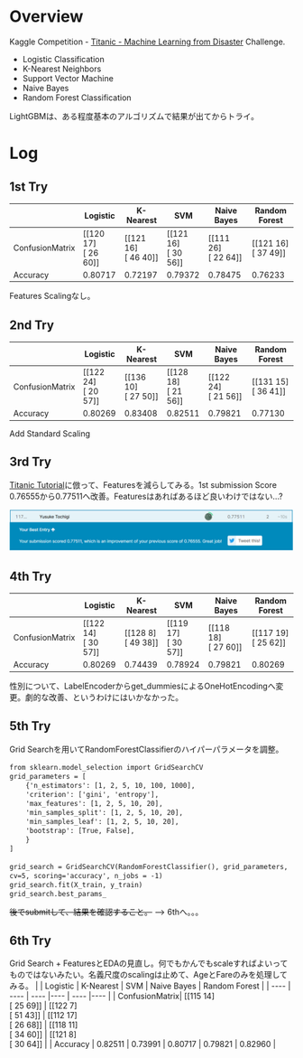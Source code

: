 # Overview
Kaggle Competition - [Titanic - Machine Learning from Disaster](https://www.kaggle.com/c/titanic/overview) Challenge.
- Logistic Classification
- K-Nearest Neighbors
- Support Vector Machine
- Naive Bayes
- Random Forest Classification

LightGBMは、ある程度基本のアルゴリズムで結果が出てからトライ。

# Log
## 1st Try
|      |  Logistic  |  K-Nearest  |  SVM  |  Naive Bayes  |  Random Forest  |
| ---- | ---- | ---- |---- | ---- |---- |
| ConfusionMatrix|  [[120  17]<br>[ 26  60]]  |  [[121  16]<br>[ 46  40]]  |  [[121  16]<br>[ 30  56]]  |  [[111  26]<br>[ 22  64]]  | [[121  16]<br>[ 37  49]]  |
| Accuracy       |  0.80717    |  0.72197  |  0.79372  |  0.78475  |  0.76233  |

Features Scalingなし。

## 2nd Try
|      |  Logistic  |  K-Nearest  |  SVM  |  Naive Bayes  |  Random Forest  |
| ---- | ---- | ---- |---- | ---- |---- |
| ConfusionMatrix|  [[122  24]<br>[ 20  57]]  |  [[136  10]<br>[ 27  50]]  |  [[128  18]<br>[ 21  56]]  |  [[122  24]<br>[ 21  56]]  | [[131  15]<br>[ 36  41]]  |
| Accuracy       |  0.80269    |  0.83408  |  0.82511  |  0.79821  |  0.77130  |

Add Standard Scaling

## 3rd Try
[Titanic Tutorial](https://www.kaggle.com/alexisbcook/titanic-tutorial)に倣って、Featuresを減らしてみる。1st submission Score 0.76555から0.77511へ改善。Featuresはあればあるほど良いわけではない...?
<p align="center">
  <img width="600" src="https://github.com/hayatochigi/images/blob/master/Kaggle/kaggle_titanic_2nd_result.PNG">
</p>

## 4th Try
|      |  Logistic  |  K-Nearest  |  SVM  |  Naive Bayes  |  Random Forest  |
| ---- | ---- | ---- |---- | ---- |---- |
| ConfusionMatrix|  [[122  14]<br>[ 30  57]]  |  [[128   8]<br>[ 49  38]]  |  [[119  17]<br>[ 30  57]]  |  [[118  18]<br>[ 27  60]]  | [[117  19]<br>[ 25  62]]  |
| Accuracy       |  0.80269    |  0.74439  |  0.78924  |  0.79821  |  0.80269  |

性別について、LabelEncoderからget_dummiesによるOneHotEncodingへ変更。劇的な改善、というわけにはいかなかった。

## 5th Try
Grid Searchを用いてRandomForestClassifierのハイパーパラメータを調整。
```
from sklearn.model_selection import GridSearchCV
grid_parameters = [
    {'n_estimators': [1, 2, 5, 10, 100, 1000], 
    'criterion': ['gini', 'entropy'],
    'max_features': [1, 2, 5, 10, 20],
    'min_samples_split': [1, 2, 5, 10, 20],
    'min_samples_leaf': [1, 2, 5, 10, 20],
    'bootstrap': [True, False],
    }
]

grid_search = GridSearchCV(RandomForestClassifier(), grid_parameters, cv=5, scoring='accuracy', n_jobs = -1)
grid_search.fit(X_train, y_train)
grid_search.best_params_
```

~~後でsubmitして、結果を確認すること。~~ --> 6thへ。。。

## 6th Try
Grid Search + FeaturesとEDAの見直し。何でもかんでもscaleすればよいってものではないみたい。名義尺度のscalingは止めて、AgeとFareのみを処理してみる。
|      |  Logistic  |  K-Nearest  |  SVM  |  Naive Bayes  |  Random Forest  |
| ---- | ---- | ---- |---- | ---- |---- |
| ConfusionMatrix|  [[115  14]<br>[ 25  69]]  |  [[122   7]<br>[ 51  43]]  |  [[112  17]<br>[ 26  68]]  |  [[118  11]<br>[ 34  60]]  | [[121   8]<br>[ 30  64]]  |
| Accuracy       |  0.82511    |  0.73991  |  0.80717  |  0.79821  |  0.82960  |

